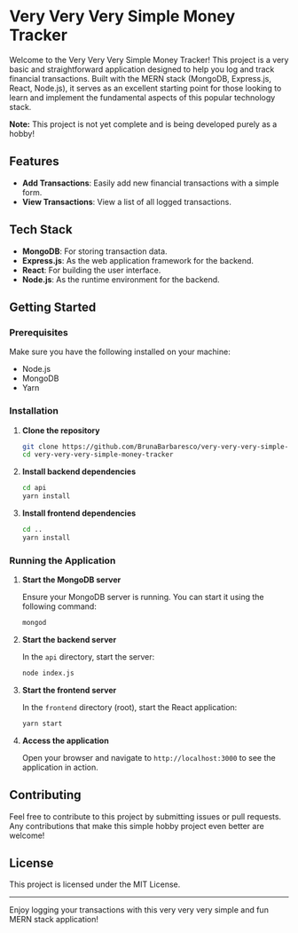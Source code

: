 # Very Very Very Simple Money Tracker

Welcome to the Very Very Very Simple Money Tracker! This project is a very basic and straightforward application designed to help you log and track financial transactions. Built with the MERN stack (MongoDB, Express.js, React, Node.js), it serves as an excellent starting point for those looking to learn and implement the fundamental aspects of this popular technology stack.

**Note:** This project is not yet complete and is being developed purely as a hobby!

## Features

- **Add Transactions**: Easily add new financial transactions with a simple form.
- **View Transactions**: View a list of all logged transactions.

## Tech Stack

- **MongoDB**: For storing transaction data.
- **Express.js**: As the web application framework for the backend.
- **React**: For building the user interface.
- **Node.js**: As the runtime environment for the backend.

## Getting Started

### Prerequisites

Make sure you have the following installed on your machine:

- Node.js
- MongoDB
- Yarn

### Installation

1. **Clone the repository**

   ```sh
   git clone https://github.com/BrunaBarbaresco/very-very-very-simple-money-tracker.git
   cd very-very-very-simple-money-tracker
   ```

2. **Install backend dependencies**

   ```sh
   cd api
   yarn install
   ```

3. **Install frontend dependencies**

   ```sh
   cd ..
   yarn install
   ```

### Running the Application

1. **Start the MongoDB server**

   Ensure your MongoDB server is running. You can start it using the following command:

   ```sh
   mongod
   ```

2. **Start the backend server**

   In the `api` directory, start the server:

   ```sh
   node index.js
   ```

3. **Start the frontend server**

   In the `frontend` directory (root), start the React application:

   ```sh
   yarn start
   ```

4. **Access the application**

   Open your browser and navigate to `http://localhost:3000` to see the application in action.

## Contributing

Feel free to contribute to this project by submitting issues or pull requests. Any contributions that make this simple hobby project even better are welcome!

## License

This project is licensed under the MIT License.

---

Enjoy logging your transactions with this very very very simple and fun MERN stack application!
